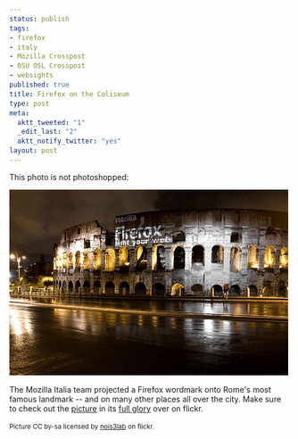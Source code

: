 ```yaml
--- 
status: publish
tags: 
- firefox
- italy
- Mozilla Crosspost
- OSU OSL Crosspost
- websights
published: true
title: Firefox on the Coliseum
type: post
meta: 
  aktt_tweeted: "1"
  _edit_last: "2"
  aktt_notify_twitter: "yes"
layout: post
---
```

This photo is not photoshopped:

<a href="http://www.flickr.com/photos/nois3lab/4088072729/"><img src="/media/wp/2009/11/firefox-coliseum.jpg" alt="Colosseo" title="Colosseo" width="500" height="333" class="alignnone size-full wp-image-2467" /></a>

The Mozilla Italia team projected a Firefox wordmark onto Rome's most famous landmark -- and on many other places all over the city. Make sure to check out the <a href="http://www.flickr.com/photos/nois3lab/4088072729/">picture</a> in its <a href="http://www.flickr.com/photos/nois3lab/4088072729/sizes/o/">full glory</a> over on flickr.

<small>Picture CC by-sa licensed by <a href="http://www.flickr.com/photos/nois3lab/4088072729/">nois3lab</a> on flickr.</small>
